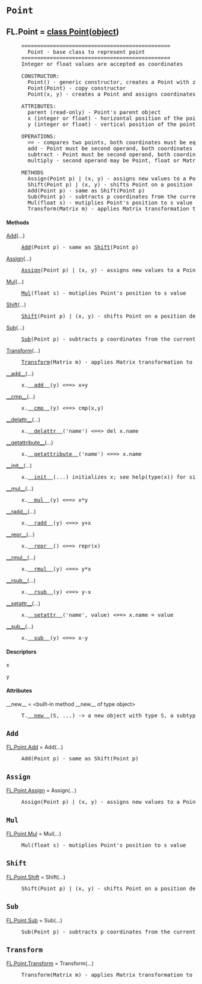 

<a name="FL.Point"></a>

# `Point`


<dt class="class"><h2><span class="class-name">FL.Point</span> = <a name="FL.Point" href="#FL.Point">class Point</a>(<a href="./__builtin__.html#object">object</a>)</h2></dt><dd class="class"><dd>


<pre class="doc" markdown="0">===============================================
  Point - base class to represent point
===============================================
Integer or float values are accepted as coordinates

CONSTRUCTOR:
  Point() - generic constructor, creates a Point with zero coordinates
  Point(Point) - copy constructor
  Point(x, y) - creates a Point and assigns coordinates. x and y may be integer or float

ATTRIBUTES:
  parent (read-only) - Point's parent object
  x (integer or float) - horizontal position of the point
  y (integer or float) - vertical position of the point

OPERATIONS:
  == - compares two points, both coordinates must be equal
  add - Point must be second operand, both coordinates are added
  subtract - Point must be second operand, both coordinates are added
  multiply - second operand may be Point, float or Matrix. If second operand is Point, then result of scalar product is returned

METHODS
  Assign(Point p) | (x, y) - assigns new values to a Point
  Shift(Point p) | (x, y) - shifts Point on a position defined by p or x and y values
  Add(Point p) - same as Shift(Point p)
  Sub(Point p) - subtracts p coordinates from the current Point
  Mul(float s) - mutiplies Point's position to s value
  Transform(Matrix m) - applies Matrix transformation to the Point (see Matrix().__doc__)</pre>


</dd><h4 class="head-methods">Methods </h4><dl class="function"><dt><a name="Point-Add" href="#Point-Add"><span class="function-name">Add</span></a><span class="argspec">(...)</span></dt><dd>

<pre class="doc" markdown="0"><a href="#FL.Point-Add">Add</a>(Point p) - same as <a href="#FL.Point-Shift">Shift</a>(Point p)</pre>

</dd></dl>
<dl class="function"><dt><a name="Point-Assign" href="#Point-Assign"><span class="function-name">Assign</span></a><span class="argspec">(...)</span></dt><dd>

<pre class="doc" markdown="0"><a href="#FL.Point-Assign">Assign</a>(Point p) | (x, y) - assigns new values to a Point</pre>

</dd></dl>
<dl class="function"><dt><a name="Point-Mul" href="#Point-Mul"><span class="function-name">Mul</span></a><span class="argspec">(...)</span></dt><dd>

<pre class="doc" markdown="0"><a href="#FL.Point-Mul">Mul</a>(float s) - mutiplies Point's position to s value</pre>

</dd></dl>
<dl class="function"><dt><a name="Point-Shift" href="#Point-Shift"><span class="function-name">Shift</span></a><span class="argspec">(...)</span></dt><dd>

<pre class="doc" markdown="0"><a href="#FL.Point-Shift">Shift</a>(Point p) | (x, y) - shifts Point on a position defined by p or x and y values</pre>

</dd></dl>
<dl class="function"><dt><a name="Point-Sub" href="#Point-Sub"><span class="function-name">Sub</span></a><span class="argspec">(...)</span></dt><dd>

<pre class="doc" markdown="0"><a href="#FL.Point-Sub">Sub</a>(Point p) - subtracts p coordinates from the current Point</pre>

</dd></dl>
<dl class="function"><dt><a name="Point-Transform" href="#Point-Transform"><span class="function-name">Transform</span></a><span class="argspec">(...)</span></dt><dd>

<pre class="doc" markdown="0"><a href="#FL.Point-Transform">Transform</a>(Matrix m) - applies Matrix transformation to the Point (see Matrix().__doc__)</pre>

</dd></dl>
<dl class="function"><dt><a name="Point-__add__" href="#Point-__add__"><span class="function-name">__add__</span></a><span class="argspec">(...)</span></dt><dd>

<pre class="doc" markdown="0">x.<a href="#FL.Point-__add__">__add__</a>(y) <==> x+y</pre>

</dd></dl>
<dl class="function"><dt><a name="Point-__cmp__" href="#Point-__cmp__"><span class="function-name">__cmp__</span></a><span class="argspec">(...)</span></dt><dd>

<pre class="doc" markdown="0">x.<a href="#FL.Point-__cmp__">__cmp__</a>(y) <==> cmp(x,y)</pre>

</dd></dl>
<dl class="function"><dt><a name="Point-__delattr__" href="#Point-__delattr__"><span class="function-name">__delattr__</span></a><span class="argspec">(...)</span></dt><dd>

<pre class="doc" markdown="0">x.<a href="#FL.Point-__delattr__">__delattr__</a>('name') <==> del x.name</pre>

</dd></dl>
<dl class="function"><dt><a name="Point-__getattribute__" href="#Point-__getattribute__"><span class="function-name">__getattribute__</span></a><span class="argspec">(...)</span></dt><dd>

<pre class="doc" markdown="0">x.<a href="#FL.Point-__getattribute__">__getattribute__</a>('name') <==> x.name</pre>

</dd></dl>
<dl class="function"><dt><a name="Point-__init__" href="#Point-__init__"><span class="function-name">__init__</span></a><span class="argspec">(...)</span></dt><dd>

<pre class="doc" markdown="0">x.<a href="#FL.Point-__init__">__init__</a>(...) initializes x; see help(type(x)) for signature</pre>

</dd></dl>
<dl class="function"><dt><a name="Point-__mul__" href="#Point-__mul__"><span class="function-name">__mul__</span></a><span class="argspec">(...)</span></dt><dd>

<pre class="doc" markdown="0">x.<a href="#FL.Point-__mul__">__mul__</a>(y) <==> x*y</pre>

</dd></dl>
<dl class="function"><dt><a name="Point-__radd__" href="#Point-__radd__"><span class="function-name">__radd__</span></a><span class="argspec">(...)</span></dt><dd>

<pre class="doc" markdown="0">x.<a href="#FL.Point-__radd__">__radd__</a>(y) <==> y+x</pre>

</dd></dl>
<dl class="function"><dt><a name="Point-__repr__" href="#Point-__repr__"><span class="function-name">__repr__</span></a><span class="argspec">(...)</span></dt><dd>

<pre class="doc" markdown="0">x.<a href="#FL.Point-__repr__">__repr__</a>() <==> repr(x)</pre>

</dd></dl>
<dl class="function"><dt><a name="Point-__rmul__" href="#Point-__rmul__"><span class="function-name">__rmul__</span></a><span class="argspec">(...)</span></dt><dd>

<pre class="doc" markdown="0">x.<a href="#FL.Point-__rmul__">__rmul__</a>(y) <==> y*x</pre>

</dd></dl>
<dl class="function"><dt><a name="Point-__rsub__" href="#Point-__rsub__"><span class="function-name">__rsub__</span></a><span class="argspec">(...)</span></dt><dd>

<pre class="doc" markdown="0">x.<a href="#FL.Point-__rsub__">__rsub__</a>(y) <==> y-x</pre>

</dd></dl>
<dl class="function"><dt><a name="Point-__setattr__" href="#Point-__setattr__"><span class="function-name">__setattr__</span></a><span class="argspec">(...)</span></dt><dd>

<pre class="doc" markdown="0">x.<a href="#FL.Point-__setattr__">__setattr__</a>('name', value) <==> x.name = value</pre>

</dd></dl>
<dl class="function"><dt><a name="Point-__sub__" href="#Point-__sub__"><span class="function-name">__sub__</span></a><span class="argspec">(...)</span></dt><dd>

<pre class="doc" markdown="0">x.<a href="#FL.Point-__sub__">__sub__</a>(y) <==> x-y</pre>

</dd></dl>

  <h4 class="head-desc">Descriptors </h4><dl class="descriptor"><dt>x</dt>
</dl>
<dl class="descriptor"><dt>y</dt>
</dl>

  <h4 class="head-attrs">Attributes </h4><dl><dt><span class="other-name">__new__</span> = &lt;built-in method __new__ of type object&gt;<dd>

<pre class="doc" markdown="0">T.<a href="#FL.Point-__new__">__new__</a>(S, ...) -> a new object with type S, a subtype of T</pre>

</dd></dl>
</dd>


<a name="FL.Point.Add"></a>

## `Add`


<dl class="function"><dt><a name="-FL.Point.Add" href="#-FL.Point.Add"><span class="function-name">FL.Point.Add</span></a> = Add<span class="argspec">(...)</span></dt><dd>

<pre class="doc" markdown="0">Add(Point p) - same as Shift(Point p)</pre>

</dd></dl>



<a name="FL.Point.Assign"></a>

## `Assign`


<dl class="function"><dt><a name="-FL.Point.Assign" href="#-FL.Point.Assign"><span class="function-name">FL.Point.Assign</span></a> = Assign<span class="argspec">(...)</span></dt><dd>

<pre class="doc" markdown="0">Assign(Point p) | (x, y) - assigns new values to a Point</pre>

</dd></dl>



<a name="FL.Point.Mul"></a>

## `Mul`


<dl class="function"><dt><a name="-FL.Point.Mul" href="#-FL.Point.Mul"><span class="function-name">FL.Point.Mul</span></a> = Mul<span class="argspec">(...)</span></dt><dd>

<pre class="doc" markdown="0">Mul(float s) - mutiplies Point's position to s value</pre>

</dd></dl>



<a name="FL.Point.Shift"></a>

## `Shift`


<dl class="function"><dt><a name="-FL.Point.Shift" href="#-FL.Point.Shift"><span class="function-name">FL.Point.Shift</span></a> = Shift<span class="argspec">(...)</span></dt><dd>

<pre class="doc" markdown="0">Shift(Point p) | (x, y) - shifts Point on a position defined by p or x and y values</pre>

</dd></dl>



<a name="FL.Point.Sub"></a>

## `Sub`


<dl class="function"><dt><a name="-FL.Point.Sub" href="#-FL.Point.Sub"><span class="function-name">FL.Point.Sub</span></a> = Sub<span class="argspec">(...)</span></dt><dd>

<pre class="doc" markdown="0">Sub(Point p) - subtracts p coordinates from the current Point</pre>

</dd></dl>



<a name="FL.Point.Transform"></a>

## `Transform`


<dl class="function"><dt><a name="-FL.Point.Transform" href="#-FL.Point.Transform"><span class="function-name">FL.Point.Transform</span></a> = Transform<span class="argspec">(...)</span></dt><dd>

<pre class="doc" markdown="0">Transform(Matrix m) - applies Matrix transformation to the Point (see Matrix().__doc__)</pre>

</dd></dl>

